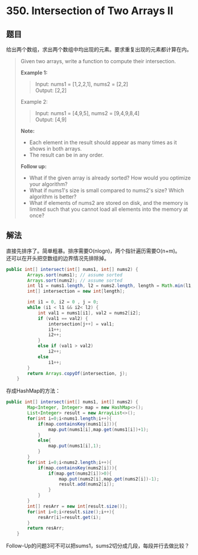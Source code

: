 # 350. Intersection of Two Arrays II

## 题目

给出两个数组，求出两个数组中均出现的元素。要求重复出现的元素都计算在内。

>Given two arrays, write a function to compute their intersection.
>
>**Example 1:**
>
>>Input: nums1 = [1,2,2,1], nums2 = [2,2]  
>>Output: [2,2]
>
>Example 2:
>
>>Input: nums1 = [4,9,5], nums2 = [9,4,9,8,4]  
>>Output: [4,9]
>
>**Note:**
>
> - Each element in the result should appear as many times as it shows in both arrays.
> - The result can be in any order.
>
>**Follow up:**
>
> - What if the given array is already sorted? How would you optimize your algorithm?
> - What if nums1's size is small compared to nums2's size? Which algorithm is better?
> - What if elements of nums2 are stored on disk, and the memory is limited such that you cannot load all elements into the memory at once?

## 解法

直接先排序了。简单粗暴。排序需要O(nlogn)，两个指针遍历需要O(n+m)。  
还可以在开头把空数组的边界情况先排除掉。

```java
public int[] intersect(int[] nums1, int[] nums2) {
        Arrays.sort(nums1); // assume sorted
        Arrays.sort(nums2); // assume sorted
        int l1 = nums1.length, l2 = nums2.length, length = Math.min(l1, l2);
        int[] intersection = new int[length];

        int i1 = 0, i2 = 0 , j = 0;
        while (i1 < l1 && i2< l2) {
            int val1 = nums1[i1], val2 = nums2[i2];
            if (val1 == val2) {
                intersection[j++] = val1;
                i1++;
                i2++;
            }
            else if (val1 > val2)
                i2++;
            else
                i1++;
        }
        return Arrays.copyOf(intersection, j);
    }
```

存成HashMap的方法：

```java
public int[] intersect(int[] nums1, int[] nums2) {
        Map<Integer, Integer> map = new HashMap<>();
        List<Integer> result = new ArrayList<>();
        for(int i=0;i<nums1.length;i++){
            if(map.containsKey(nums1[i])){
                map.put(nums1[i],map.get(nums1[i])+1);
            }
            else{
                map.put(nums1[i],1);
            }
        }
        for(int i=0;i<nums2.length;i++){
            if(map.containsKey(nums2[i])){
                if(map.get(nums2[i])>0){
                    map.put(nums2[i],map.get(nums2[i])-1);
                    result.add(nums2[i]);
                }
            }
        }
        int[] resArr = new int[result.size()];
        for(int i=0;i<result.size();i++){
            resArr[i]=result.get(i);
        }
        return resArr;
    }
```

Follow-Up的问题3可不可以把sums1，sums2切分成几段，每段并行去做比较？
